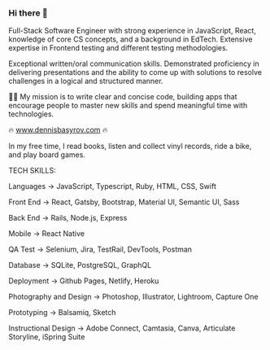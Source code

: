 ### Hi there 👋

<!--
**kastergarta/kastergarta** is a ✨ _special_ ✨ repository because its `README.md` (this file) appears on your GitHub profile.

Here are some ideas to get you started:

- 🔭 I’m currently working on ...
- 🌱 I’m currently learning ...
- 👯 I’m looking to collaborate on ...
- 🤔 I’m looking for help with ...
- 💬 Ask me about ...
- 📫 How to reach me: ...
- 😄 Pronouns: ...
- ⚡ Fun fact: ...
-->

Full-Stack Software Engineer with strong experience in JavaScript, React, knowledge of core CS concepts, and a background in EdTech. Extensive expertise in Frontend testing and different testing methodologies.

Exceptional written/oral communication skills. Demonstrated proficiency in delivering presentations and the ability to come up with solutions to resolve challenges in a logical and structured manner.

🧑‍💻 My mission is to write clear and concise code, building apps that encourage people to master new skills and spend meaningful time with technologies.

🔥 www.dennisbasyrov.com 🔥

In my free time, I read books, listen and collect vinyl records, ride a bike, and play board games.

TECH SKILLS:

Languages → JavaScript, Typescript, Ruby, HTML, CSS, Swift

Front End → React, Gatsby, Bootstrap, Material UI, Semantic UI, Sass

Back End → Rails, Node.js, Express

Mobile → React Native

QA Test → Selenium, Jira, TestRail, DevTools, Postman

Database → SQLite, PostgreSQL, GraphQL

Deployment → Github Pages, Netlify, Heroku

Photography and Design → Photoshop, Illustrator, Lightroom, Capture One

Prototyping → Balsamiq, Sketch

Instructional Design → Adobe Connect, Camtasia, Canva, Articulate Storyline, iSpring Suite
